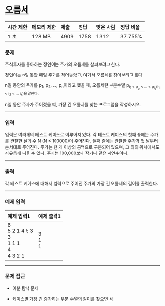# [오름세](https://www.acmicpc.net/problem/3745)

<div align = center>

| 시간 제한 | 메모리 제한 | 제출 | 정답 | 맞은 사람 | 정답 비율 |
| :-------- | :---------- | :--- | :--- | :-------- | :-------- |
| 1 초      | 128 MB      | 4909 | 1758 | 1312      | 37.755%   |

</div>

### 문제

주식투자를 좋아하는 정인이는 주가의 오름세를 살펴보려고 한다.

정인이는 n일 동안 매일 주가를 적어놓았고, 여기서 오름세를 찾아보려고 한다.

n일 동안의 주가를 p<sub>1</sub>, p<sub>2</sub>, ..., p<sub>n</sub>이라고 했을 때, 오름세란 부분수열 p<sub>i<sub>1</sub> < p<sub>i<sub>2</sub></sub> < ... < p<sub>i<sub>k</sub></sub>(i<sub>1</sub> < i<sub>2</sub> < ... i<sub>k</sub>)을 말한다.

n일 동안 주가가 주어졌을 때, 가장 긴 오름세를 찾는 프로그램을 작성하시오.

---

### 입력

입력은 여러개의 테스트 케이스로 이루어져 있다. 각 테스트 케이스의 첫째 줄에는 주가를 관찰한 날의 수 N (N ≤ 100000)이 주어진다. 둘째 줄에는 관찰한 주가가 첫 날부터 순서대로 주어진다. 주가는 한 개 이상의 공백으로 구분되어 있으며, 그 외의 위치에서도 자유롭게 나올 수 있다. 주가는 100,000보다 작거나 같은 자연수이다.

---

### 출력

각 테스트 케이스에 대해서 입력으로 주어진 주가의 가장 긴 오름세의 길이를 출력한다.

---

### 예제 입력

| 예제 입력1                                          | 예제 출력1    |
| :-------------------------------------------------- | :------------ |
| 6<br/>5 2 1 4 5 3<br/>3<br/>1 1 1<br/>4<br/>4 3 2 1 | 3<br/>1<br/>1 |

---

### 문제 접근

  - 이분 탐색 문제

  - 케이스별 가장 긴 증가하는 부분 수열의 길이를 찾으면 됨
